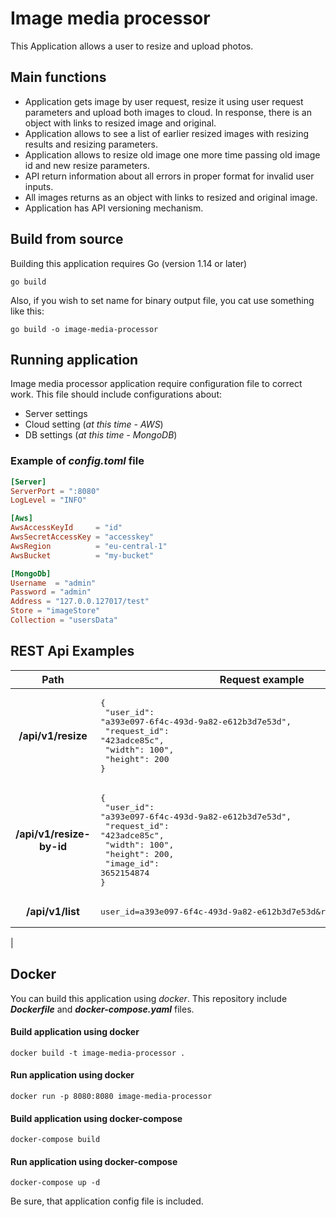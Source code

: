 # Image media processor
This Application allows a user to resize and upload photos. 



## Main functions
* Application gets image by user request, resize it using user request parameters and upload both images to cloud. In
response, there is an object with links to resized image and original.
* Application allows to see a list of earlier resized images with resizing results and resizing
parameters.
* Application allows to resize old image one more time passing old image id and new resize
parameters.
* API return information about all errors in proper format for invalid user inputs.
* All images returns as an object with links to resized and original image.
* Application has API versioning mechanism.

## Build from source
Building this application requires Go (version 1.14 or later)
```shell
go build
```
Also, if you wish to set name for binary output file, you cat use something like this:
```shell
go build -o image-media-processor
``` 
## Running application
Image media processor application require configuration file to correct work. This file should include configurations about:
* Server settings
* Cloud setting (*at this time - AWS*)
* DB settings (*at this time - MongoDB*)

### Example of ***config.toml*** file
```toml
[Server]
ServerPort = ":8080"
LogLevel = "INFO"

[Aws]
AwsAccessKeyId     = "id"
AwsSecretAccessKey = "accesskey"
AwsRegion          = "eu-central-1"
AwsBucket          = "my-bucket"

[MongoDb]
Username  = "admin"
Password = "admin"
Address = "127.0.0.127017/test"
Store = "imageStore"
Collection = "usersData"
```

## REST Api Examples
| Path | Request example  | 
| :------: | --------- | 
| **/api/v1/resize**    |<pre lang="json">{<br>  "user_id": "a393e097-6f4c-493d-9a82-e612b3d7e53d",<br>  "request_id": "423adce85c",<br>  "width": 100",<br>  "height": 200<br>}</pre>| 
| **/api/v1/resize-by-id**   |<pre lang="json">{<br>  "user_id": "a393e097-6f4c-493d-9a82-e612b3d7e53d",<br>  "request_id": "423adce85c",<br>  "width": 100",<br>  "height": 200,<br>  "image_id": 3652154874<br>}</pre>| 
| **/api/v1/list**    |<pre>user_id=a393e097-6f4c-493d-9a82-e612b3d7e53d&request_id=423adce85c</pre>| 
|

## Docker 
You can build this application using *docker*. This repository include ***Dockerfile*** and ***docker-compose.yaml*** files.
#### Build application using docker
```shell script
docker build -t image-media-processor .
```
#### Run application using docker
```shell script
docker run -p 8080:8080 image-media-processor
```

#### Build application using docker-compose
```shell script
docker-compose build
```
#### Run application using docker-compose
```shell script
docker-compose up -d
```

Be sure, that application config file is included.
